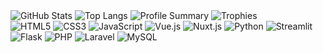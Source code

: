 <div>
    <img src="https://github-readme-stats.vercel.app/api?username=appar377&theme=vue-dark&show_icons=true" alt="GitHub Stats">
    <img src="https://github-readme-stats.vercel.app/api/top-langs/?username=appar377&theme=vue-dark&layout=compact" alt="Top Langs">
    <img src="https://github-profile-summary-cards.vercel.app/api/cards/profile-details?username=appar377&theme=2077" alt="Profile Summary">
    <img src="https://github-profile-trophy.vercel.app/?username=appar377&theme=onedark" alt="Trophies">
    <br>
    <!-- 技術バッジ -->
    <img src="https://img.shields.io/badge/-HTML5-E34F26?style=flat&logo=html5&logoColor=white" alt="HTML5">
    <img src="https://img.shields.io/badge/-CSS3-1572B6?style=flat&logo=css3&logoColor=white" alt="CSS3">
    <img src="https://img.shields.io/badge/-JavaScript-F7DF1E?style=flat&logo=javascript&logoColor=black" alt="JavaScript">
    <img src="https://img.shields.io/badge/-Vue.js-4FC08D?style=flat&logo=vue.js&logoColor=white" alt="Vue.js">
    <img src="https://img.shields.io/badge/-Nuxt.js-00C58E?style=flat&logo=nuxt.js&logoColor=white" alt="Nuxt.js">
    <img src="https://img.shields.io/badge/-Python-3776AB?style=flat&logo=python&logoColor=white" alt="Python">
    <img src="https://img.shields.io/badge/-Streamlit-FF4B4B?style=flat&logo=streamlit&logoColor=white" alt="Streamlit">
    <img src="https://img.shields.io/badge/-Flask-000000?style=flat&logo=flask&logoColor=white" alt="Flask">
    <img src="https://img.shields.io/badge/-PHP-777BB4?style=flat&logo=php&logoColor=white" alt="PHP">
    <img src="https://img.shields.io/badge/-Laravel-FF2D20?style=flat&logo=laravel&logoColor=white" alt="Laravel">
    <img src="https://img.shields.io/badge/-MySQL-4479A1?style=flat&logo=mysql&logoColor=white" alt="MySQL">
</div>
